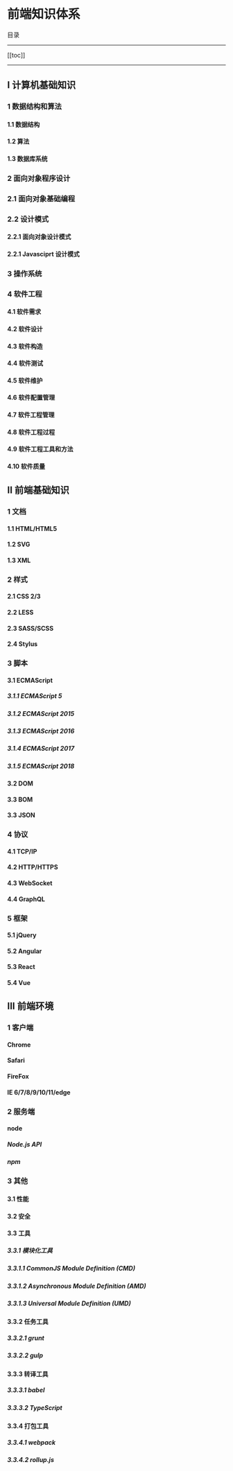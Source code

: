 # 前端知识体系

目录

---

[[toc]]

---

## I 计算机基础知识

### 1 数据结构和算法

#### 1.1 数据结构

#### 1.2 算法

#### 1.3 数据库系统

### 2 面向对象程序设计

### 2.1 面向对象基础编程

### 2.2 设计模式

#### 2.2.1 面向对象设计模式

#### 2.2.1 Javasciprt 设计模式

### 3 操作系统

### 4 软件工程

#### 4.1 软件需求

#### 4.2 软件设计

#### 4.3 软件构造

#### 4.4 软件测试

#### 4.5 软件维护

#### 4.6 软件配置管理

#### 4.7 软件工程管理

#### 4.8 软件工程过程

#### 4.9 软件工程工具和方法

#### 4.10 软件质量

## II 前端基础知识

### 1 文档

#### 1.1 HTML/HTML5

#### 1.2 SVG

#### 1.3 XML

### 2 样式

#### 2.1 CSS 2/3

#### 2.2 LESS

#### 2.3 SASS/SCSS

#### 2.4 Stylus

### 3 脚本

#### 3.1 ECMAScript

##### 3.1.1 ECMAScript 5

##### 3.1.2 ECMAScript 2015

##### 3.1.3 ECMAScript 2016

##### 3.1.4 ECMAScript 2017

##### 3.1.5 ECMAScript 2018

#### 3.2 DOM

#### 3.3 BOM

#### 3.3 JSON

### 4 协议

#### 4.1 TCP/IP

#### 4.2 HTTP/HTTPS

#### 4.3 WebSocket

#### 4.4 GraphQL

### 5 框架

#### 5.1 jQuery

#### 5.2 Angular

#### 5.3 React

#### 5.4 Vue

## III 前端环境

### 1 客户端

#### Chrome

#### Safari

#### FireFox

#### IE 6/7/8/9/10/11/edge

### 2 服务端

#### node

##### Node.js API

##### npm

### 3 其他

#### 3.1 性能

#### 3.2 安全

#### 3.3 工具

##### 3.3.1 模块化工具

##### 3.3.1.1 CommonJS Module Definition (CMD)

##### 3.3.1.2 Asynchronous Module Definition (AMD)

##### 3.3.1.3 Universal Module Definition (UMD)

#### 3.3.2 任务工具

##### 3.3.2.1 grunt

##### 3.3.2.2 gulp

#### 3.3.3 转译工具

##### 3.3.3.1 babel

##### 3.3.3.2 TypeScript

#### 3.3.4 打包工具

##### 3.3.4.1 webpack

##### 3.3.4.2 rollup.js
